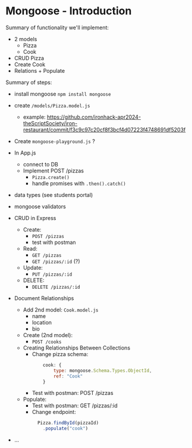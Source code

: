 

# Mongoose - Introduction


<!-- 

@LT: 

- instead of iron-restaurant, follow students portal (Books and Authors -- ex. "mongoose-library")

- Students are now quite familiar with Mongoose (did research in mini-project)

- Mini-project research includes:
    - install mongoose
    - create Schema + model
    - connect to DB
    - data types + validators
    - Create + Read (integrated in the routes)

-->


Summary of functionality we'll implement:
- 2 models
    - Pizza
    - Cook
- CRUD Pizza
- Create Cook
- Relations + Populate


Summary of steps:

- install mongoose `npm install mongoose`
- create `/models/Pizza.model.js`
    - example: https://github.com/ironhack-apr2024-theScriptSociety/iron-restaurant/commit/f3c9c97c20cf8f3bcf4d07223f4748691df5203f

- Create `mongoose-playground.js` ?
    <!--
    
    - Advantage: allows to test quickly through the CLI
    - Disadvantage: students are now used to have mongoose methods in the routes.
    
    One option is to create it but only with:
    - mongoose.connect
    - Model.create
    
    -->

- In App.js
    - connect to DB
    - Implement POST /pizzas
        - `Pizza.create()`
        - handle promises with `.then().catch()`

- data types (see students portal)

- mongoose validators

- CRUD in Express
    - Create:
        - `POST /pizzas`
        - test with postman
    - Read:
        - `GET /pizzas`
        - `GET /pizzas/:id` (?)
    - Update: 
        - `PUT /pizzas/:id`
    - DELETE: 
        - `DELETE /pizzas/:id`


- Document Relationships
    - Add 2nd model: `Cook.model.js`
        - name
        - location
        - bio
        <!-- Example: https://github.com/ironhack-apr2024-theScriptSociety/iron-restaurant/commit/9664f5f188f87c1ccfca0556c11627cdfb4ff34f -->
    - Create (2nd model):
        - `POST /cooks`
    - Creating Relationships Between Collections
        - Change pizza schema:
            ```js
                cook: {
                    type: mongoose.Schema.Types.ObjectId,
                    ref: "Cook"
                }
            ```
        - Test with postman: POST /pizzas
    - Populate:
        - Test with postman: GET /pizzas/:id
        - Change endpoint:
            ```js
              Pizza.findById(pizzaId)
                .populate("cook")
            ```

- ...


